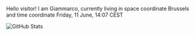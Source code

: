 Hello visitor! I am Giammarco, currently living in space coordinate Brussels and time coordinate Friday, 11 June, 14:07 CEST

![GitHub Stats](https://github-readme-stats.vercel.app/api?username=grcasanova)

